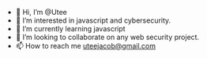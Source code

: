 - 👋 Hi, I’m @Utee
- 👀 I’m interested in javascript and cybersecurity.
- 🌱 I’m currently learning javascript
- 💞️ I’m looking to collaborate on any web security project.
- 📫 How to reach me uteejacob@gmail.com

<!---
Utee/Utee is a ✨ special ✨ repository because its `README.md` (this file) appears on your GitHub profile.
You can click the Preview link to take a look at your changes.
--->

